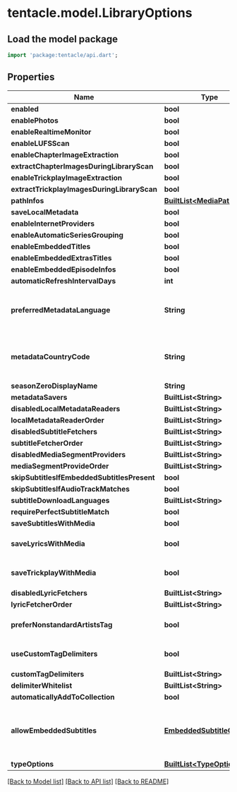 # tentacle.model.LibraryOptions

## Load the model package
```dart
import 'package:tentacle/api.dart';
```

## Properties
Name | Type | Description | Notes
------------ | ------------- | ------------- | -------------
**enabled** | **bool** |  | [optional] 
**enablePhotos** | **bool** |  | [optional] 
**enableRealtimeMonitor** | **bool** |  | [optional] 
**enableLUFSScan** | **bool** |  | [optional] 
**enableChapterImageExtraction** | **bool** |  | [optional] 
**extractChapterImagesDuringLibraryScan** | **bool** |  | [optional] 
**enableTrickplayImageExtraction** | **bool** |  | [optional] 
**extractTrickplayImagesDuringLibraryScan** | **bool** |  | [optional] 
**pathInfos** | [**BuiltList&lt;MediaPathInfo&gt;**](MediaPathInfo.md) |  | [optional] 
**saveLocalMetadata** | **bool** |  | [optional] 
**enableInternetProviders** | **bool** |  | [optional] 
**enableAutomaticSeriesGrouping** | **bool** |  | [optional] 
**enableEmbeddedTitles** | **bool** |  | [optional] 
**enableEmbeddedExtrasTitles** | **bool** |  | [optional] 
**enableEmbeddedEpisodeInfos** | **bool** |  | [optional] 
**automaticRefreshIntervalDays** | **int** |  | [optional] 
**preferredMetadataLanguage** | **String** | Gets or sets the preferred metadata language. | [optional] 
**metadataCountryCode** | **String** | Gets or sets the metadata country code. | [optional] 
**seasonZeroDisplayName** | **String** |  | [optional] 
**metadataSavers** | **BuiltList&lt;String&gt;** |  | [optional] 
**disabledLocalMetadataReaders** | **BuiltList&lt;String&gt;** |  | [optional] 
**localMetadataReaderOrder** | **BuiltList&lt;String&gt;** |  | [optional] 
**disabledSubtitleFetchers** | **BuiltList&lt;String&gt;** |  | [optional] 
**subtitleFetcherOrder** | **BuiltList&lt;String&gt;** |  | [optional] 
**disabledMediaSegmentProviders** | **BuiltList&lt;String&gt;** |  | [optional] 
**mediaSegmentProvideOrder** | **BuiltList&lt;String&gt;** |  | [optional] 
**skipSubtitlesIfEmbeddedSubtitlesPresent** | **bool** |  | [optional] 
**skipSubtitlesIfAudioTrackMatches** | **bool** |  | [optional] 
**subtitleDownloadLanguages** | **BuiltList&lt;String&gt;** |  | [optional] 
**requirePerfectSubtitleMatch** | **bool** |  | [optional] 
**saveSubtitlesWithMedia** | **bool** |  | [optional] 
**saveLyricsWithMedia** | **bool** |  | [optional] [default to false]
**saveTrickplayWithMedia** | **bool** |  | [optional] [default to false]
**disabledLyricFetchers** | **BuiltList&lt;String&gt;** |  | [optional] 
**lyricFetcherOrder** | **BuiltList&lt;String&gt;** |  | [optional] 
**preferNonstandardArtistsTag** | **bool** |  | [optional] [default to false]
**useCustomTagDelimiters** | **bool** |  | [optional] [default to false]
**customTagDelimiters** | **BuiltList&lt;String&gt;** |  | [optional] 
**delimiterWhitelist** | **BuiltList&lt;String&gt;** |  | [optional] 
**automaticallyAddToCollection** | **bool** |  | [optional] 
**allowEmbeddedSubtitles** | [**EmbeddedSubtitleOptions**](EmbeddedSubtitleOptions.md) | An enum representing the options to disable embedded subs. | [optional] 
**typeOptions** | [**BuiltList&lt;TypeOptions&gt;**](TypeOptions.md) |  | [optional] 

[[Back to Model list]](../README.md#documentation-for-models) [[Back to API list]](../README.md#documentation-for-api-endpoints) [[Back to README]](../README.md)


